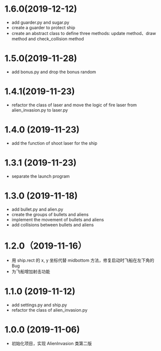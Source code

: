 # 1.6.0(2019-12-12)
- add guarder.py and sugar.py
- create a guarder to protect ship 
- create an abstract class to define three methods: update method、draw method and check_collision method

# 1.5.0(2019-11-28)
- add bonus.py and drop the bonus random

# 1.4.1(2019-11-23)
- refactor the class of laser and move the logic of fire laser from alien_invasion.py to laser.py

# 1.4.0 (2019-11-23)
- add the function of shoot laser for the ship

# 1.3.1 (2019-11-23)
- separate the launch program

# 1.3.0 (2019-11-18)
- add bullet.py and alien.py
- create the groups of bullets and aliens
- implement the movement of bullets and aliens 
- add collisions between bullets and aliens

# 1.2.0（2019-11-16）
- 用 ship.rect 的 x, y 坐标代替 midbottom 方法，修复启动时飞船在左下角的 Bug
- 为飞船增加射击功能

# 1.1.0 (2019-11-12)
- add settings.py and ship.py
- refactor the class of alien_invasion.py

# 1.0.0 (2019-11-06)
- 初始化项目，实现 AlienInvasion 类第二版


